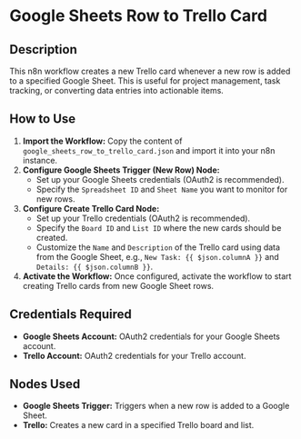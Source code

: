 # Google Sheets Row to Trello Card

## Description
This n8n workflow creates a new Trello card whenever a new row is added to a specified Google Sheet. This is useful for project management, task tracking, or converting data entries into actionable items.

## How to Use
1.  **Import the Workflow:** Copy the content of `google_sheets_row_to_trello_card.json` and import it into your n8n instance.
2.  **Configure Google Sheets Trigger (New Row) Node:**
    *   Set up your Google Sheets credentials (OAuth2 is recommended).
    *   Specify the `Spreadsheet ID` and `Sheet Name` you want to monitor for new rows.
3.  **Configure Create Trello Card Node:**
    *   Set up your Trello credentials (OAuth2 is recommended).
    *   Specify the `Board ID` and `List ID` where the new cards should be created.
    *   Customize the `Name` and `Description` of the Trello card using data from the Google Sheet, e.g., `New Task: {{ $json.columnA }}` and `Details: {{ $json.columnB }}`.
4.  **Activate the Workflow:** Once configured, activate the workflow to start creating Trello cards from new Google Sheet rows.

## Credentials Required
*   **Google Sheets Account:** OAuth2 credentials for your Google Sheets account.
*   **Trello Account:** OAuth2 credentials for your Trello account.

## Nodes Used
*   **Google Sheets Trigger:** Triggers when a new row is added to a Google Sheet.
*   **Trello:** Creates a new card in a specified Trello board and list.
